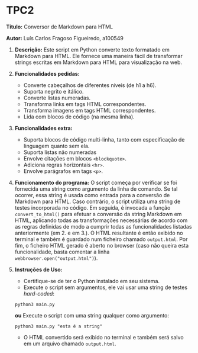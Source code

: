# TPC2
**Título:** Conversor de Markdown para HTML

**Autor:** Luís Carlos Fragoso Figueiredo, a100549

1. **Descrição:**
    Este script em Python converte texto formatado em Markdown para HTML. Ele fornece uma maneira fácil de transformar strings escritas em Markdown para HTML para visualização na web.

2. **Funcionalidades pedidas:**
    - Converte cabeçalhos de diferentes níveis (de h1 a h6).
    - Suporta negrito e itálico.
    - Converte listas numeradas.
    - Transforma links em tags HTML correspondentes.
    - Transforma imagens em tags HTML correspondentes.
    - Lida com blocos de código (na mesma linha).
    
3. **Funcionalidades extra:**
    - Suporta blocos de código multi-linha, tanto com especificação de linguagem quanto sem ela.
    - Suporta listas não numeradas
    - Envolve citações em blocos `<blockquote>`.
    - Adiciona regras horizontais `<hr>`.
    - Envolve parágrafos em tags `<p>`.

4. **Funcionamento do programa:**
    O script começa por verificar se foi fornecida uma string como argumento da linha de comando. Se tal ocorrer, essa string é usada como entrada para a conversão de Markdown para HTML. Caso contrário, o script utiliza uma string de testes incorporada no código.
    Em seguida, é invocada a função `convert_to_html()` para efetuar a conversão da string Markdown em HTML, aplicando todas as transformações necessárias de acordo com as regras definidas de modo a cumprir todas as funcionalidades listadas anteriormente (em 2. e em 3.).
    O HTML resultante é então exibido no terminal e também é guardado num ficheiro chamado `output.html`.
    Por fim, o ficheiro HTML gerado é aberto no browser (caso não queira esta funcionalidade, basta comentar a linha `webbrowser.open("output.html")`).



5. **Instruções de Uso:**
    - Certifique-se de ter o Python instalado em seu sistema.
    - Execute o script sem argumentos, ele vai usar uma string de testes *hard-coded*: 
    ```
    python3 main.py
    ```
    **ou**
    Execute o script com uma string qualquer como argumento: 
    ```
    python3 main.py "esta é a string"
    ```
    - O HTML convertido será exibido no terminal e também será salvo em um arquivo chamado `output.html`.